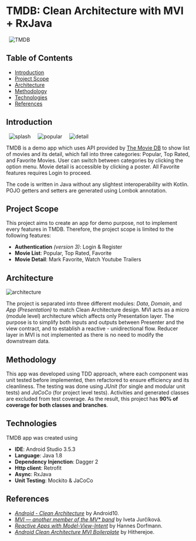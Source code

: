 # TMDB: Clean Architecture with MVI + RxJava
&nbsp;
![TMDB](https://www.themoviedb.org/assets/2/v4/logos/408x161-powered-by-rectangle-blue-10d3d41d2a0af9ebcb85f7fb62ffb6671c15ae8ea9bc82a2c6941f223143409e.png)

## Table of Contents
* [Introduction](#introduction)
* [Project Scope](#project-scope)
* [Architecture](#architecture)
* [Methodology](#methodology)
* [Technologies](#technologies)
* [References](#references)

## Introduction
&nbsp;
![splash](https://drive.google.com/uc?export=view&id=1QP2i_5GQqRjOD5edoOo3uanF2pZklxrR) &nbsp; &nbsp; ![popular](https://drive.google.com/uc?export=view&id=1XveS49-7xAGa1X0mVfgEdl53yaENCjuj) &nbsp; &nbsp; ![detail](https://drive.google.com/uc?export=view&id=1HPOkwa3aLgpDAwW99mAyVkjay_LwjJjt)

TMDB is a demo app which uses API provided by [The Movie DB](https://developers.themoviedb.org/3) to show list of movies and its detail, which fall into three categories: Popular, Top Rated, and Favorite Movies. User can switch between categories by clicking the option menu. Movie detail is accessible by clicking a poster. All Favorite features requires Login to proceed.

The code is written in Java without any slightest interoperability with Kotlin. POJO getters and setters are generated using Lombok annotation.

## Project Scope
This project aims to create an app for demo purpose, not to implement every features in TMDB. Therefore, the project scope is limited to the following features:
* **Authentication** *(version 3)*: Login & Register
* **Movie List**: Popular, Top Rated, Favorite
* **Movie Detail**: Mark Favorite, Watch Youtube Trailers

## Architecture
![architecture](https://drive.google.com/uc?export=view&id=1d5TGoJaYXxTrSTY1aCYmeLooXGw6Y0Vl)


The project is separated into three different modules: *Data*, *Domain*, and *App (Presentation)* to match Clean Architecture design. MVI acts as a micro (module level) architecture which affects only Presentation layer. The purpose is to simplify both inputs and outputs between Presenter and the view contract, and to establish a reactive - unidirectional flow. Reducer layer in MVI is not implemented as there is no need to modify the downstream data.

## Methodology
This app was developed using TDD approach, where each component was unit tested before implemented, then refactored to ensure efficiency and its cleanliness. The testing was done using *JUnit* (for single and modular unit tests) and *JaCoCo* (for project level tests). Activities and generated classes are excluded from test coverage. As the result, this project has **90% of coverage for both classes and branches**.
	
## Technologies
TMDB app was created using
* **IDE**: Android Studio 3.5.3
* **Language**: Java 1.8
* **Dependency Injenction**: Dagger 2
* **Http client**: Retrofit
* **Async**: RxJava
* **Unit Testing**: Mockito & JaCoCo

## References
* [*Android - Clean Architecture*](https://github.com/android10/Android-CleanArchitecture) by Android10.
* [*MVI — another member of the MV&ast; band*](https://proandroiddev.com/mvi-a-new-member-of-the-mv-band-6f7f0d23bc8a) by Iveta Jurčíková.
* [*Reactive Apps with Model-View-Intent*](http://hannesdorfmann.com/android/mosby3-mvi-1) by Hannes Dorfmann.
* [*Android Clean Architecture MVI Boilerplate*](https://github.com/bufferapp/android-clean-architecture-mvi-boilerplate) by Hitherejoe.
